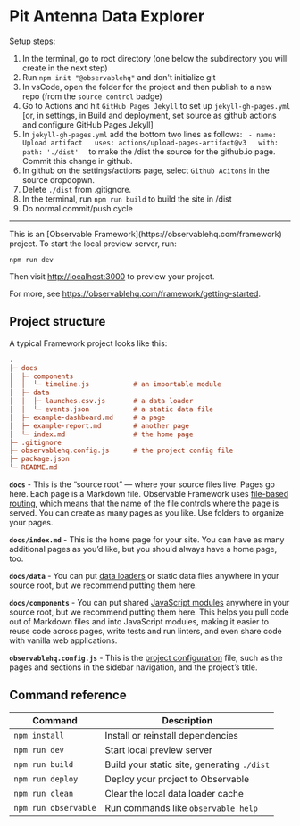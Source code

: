 # Pit Antenna Data Explorer
Setup steps:
1) In the terminal, go to root directory (one below the subdirectory you will create in the next step)
2) Run `npm init "@observablehq"` and don't initialize git
3) In vsCode, open the folder for the project and then publish to a new repo (from the `source control` badge)
4) Go to Actions and hit `GitHub Pages Jekyll` to set up `jekyll-gh-pages.yml`
   [or, in settings, in Build and deployment, set source as github actions and configure GitHub Pages Jekyll]
5) In `jekyll-gh-pages.yml` add the bottom two lines as follows: 
   `  - name: Upload artifact  
        uses: actions/upload-pages-artifact@v3  
        with:  
          path: './dist'  
    `
    to make the  /dist the source for the github.io page. Commit this change in github.
5) In github on the settings/actions page, select `Github Acitons` in the source dropdopwn.  
6) Delete `./dist` from .gitignore.   
7) In the terminal, run `npm run build` to build the site in /dist
8) Do normal commit/push cycle
<hr>  
This is an [Observable Framework](https://observablehq.com/framework) project. To start the local preview server, run:

```
npm run dev
```

Then visit <http://localhost:3000> to preview your project.

For more, see <https://observablehq.com/framework/getting-started>.

## Project structure

A typical Framework project looks like this:

```ini
.
├─ docs
│  ├─ components
│  │  └─ timeline.js           # an importable module
│  ├─ data
│  │  ├─ launches.csv.js       # a data loader
│  │  └─ events.json           # a static data file
│  ├─ example-dashboard.md     # a page
│  ├─ example-report.md        # another page
│  └─ index.md                 # the home page
├─ .gitignore
├─ observablehq.config.js      # the project config file
├─ package.json
└─ README.md
```

**`docs`** - This is the “source root” — where your source files live. Pages go here. Each page is a Markdown file. Observable Framework uses [file-based routing](https://observablehq.com/framework/routing), which means that the name of the file controls where the page is served. You can create as many pages as you like. Use folders to organize your pages.

**`docs/index.md`** - This is the home page for your site. You can have as many additional pages as you’d like, but you should always have a home page, too.

**`docs/data`** - You can put [data loaders](https://observablehq.com/framework/loaders) or static data files anywhere in your source root, but we recommend putting them here.

**`docs/components`** - You can put shared [JavaScript modules](https://observablehq.com/framework/javascript/imports) anywhere in your source root, but we recommend putting them here. This helps you pull code out of Markdown files and into JavaScript modules, making it easier to reuse code across pages, write tests and run linters, and even share code with vanilla web applications.

**`observablehq.config.js`** - This is the [project configuration](https://observablehq.com/framework/config) file, such as the pages and sections in the sidebar navigation, and the project’s title.

## Command reference

| Command           | Description                                              |
| ----------------- | -------------------------------------------------------- |
| `npm install`            | Install or reinstall dependencies                        |
| `npm run dev`        | Start local preview server                               |
| `npm run build`      | Build your static site, generating `./dist`              |
| `npm run deploy`     | Deploy your project to Observable                        |
| `npm run clean`      | Clear the local data loader cache                        |
| `npm run observable` | Run commands like `observable help`                      |
